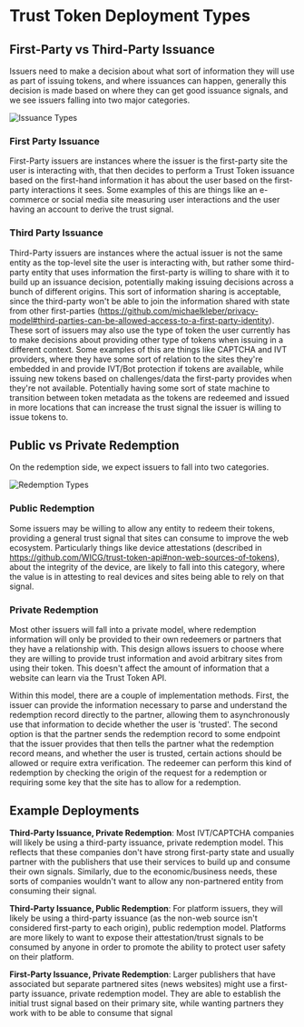 # Trust Token Deployment Types

## First-Party vs Third-Party Issuance
Issuers need to make a decision about what sort of information they will use as part of issuing tokens, and where issuances can happen, generally this decision is made based on where they can get good issuance signals, and we see issuers falling into two major categories.

![Issuance Types](https://github.com/wicg/trust-token-api/blob/master/assets/deployment_issuance.png?raw=true)

### First Party Issuance
First-Party issuers are instances where the issuer is the first-party site the user is interacting with, that then decides to perform a Trust Token issuance based on the first-hand information it has about the user based on the first-party interactions it sees. Some examples of this are things like an e-commerce or social media site measuring user interactions and the user having an account to derive the trust signal.

### Third Party Issuance
Third-Party issuers are instances where the actual issuer is not the same entity as the top-level site the user is interacting with, but rather some third-party entity that uses information the first-party is willing to share with it to build up an issuance decision, potentially making issuing decisions across a bunch of different origins. This sort of information sharing is acceptable, since the third-party won't be able to join the information shared with state from other first-parties (https://github.com/michaelkleber/privacy-model#third-parties-can-be-allowed-access-to-a-first-party-identity). These sort of issuers may also use the type of token the user currently has to make decisions about providing other type of tokens when issuing in a different context. Some examples of this are things like CAPTCHA and IVT providers, where they have some sort of relation to the sites they're embedded in and provide IVT/Bot protection if tokens are available, while issuing new tokens based on challenges/data the first-party provides when they're not available. Potentially having some sort of state machine to transition between token metadata as the tokens are redeemed and issued in more locations that can increase the trust signal the issuer is willing to issue tokens to.

## Public vs Private Redemption
On the redemption side, we expect issuers to fall into two categories.

![Redemption Types](https://github.com/wicg/trust-token-api/blob/master/assets/deployment_redemption.png?raw=true)

### Public Redemption
Some issuers may be willing to allow any entity to redeem their tokens, providing a general trust signal that sites can consume to improve the web ecosystem. Particularly things like device attestations (described in https://github.com/WICG/trust-token-api#non-web-sources-of-tokens), about the integrity of the device, are likely to fall into this category, where the value is in attesting to real devices and sites being able to rely on that signal. 

### Private Redemption
Most other issuers will fall into a private model, where redemption information will only be provided to their own redeemers or partners that they have a relationship with. This design allows issuers to choose where they are willing to provide trust information and avoid arbitrary sites from using their token. This doesn't affect the amount of information that a website can learn via the Trust Token API.

Within this model, there are a couple of implementation methods. First, the issuer can provide the information necessary to parse and understand the redemption record directly to the partner, allowing them to asynchronously use that information to decide whether the user is 'trusted'. The second option is that the partner sends the redemption record to some endpoint that the issuer provides that then tells the partner what the redemption record means, and whether the user is trusted, certain actions should be allowed or require extra verification. The redeemer can perform this kind of redemption by checking the origin of the request for a redemption or requiring some key that the site has to allow for a redemption.

## Example Deployments

**Third-Party Issuance, Private Redemption**: Most IVT/CAPTCHA companies will likely be using a third-party issuance, private redemption model. This reflects that these companies don't have strong first-party state and usually partner with the publishers that use their services to build up and consume their own signals. Similarly, due to the economic/business needs, these sorts of companies wouldn't want to allow any non-partnered entity from consuming their signal.

**Third-Party Issuance, Public Redemption**: For platform issuers, they will likely be using a third-party issuance (as the non-web source isn't considered first-party to each origin), public redemption model. Platforms are more likely to want to expose their attestation/trust signals to be consumed by anyone in order to promote the ability to protect user safety on their platform.

**First-Party Issuance, Private Redemption**: Larger publishers that have associated but separate partnered sites (news websites) might use a first-party issuance, private redemption model. They are able to establish the initial trust signal based on their primary site, while wanting partners they work with to be able to consume that signal